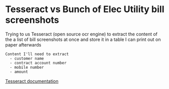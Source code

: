 # Tesseract vs Bunch of Elec Utility bill screenshots

Trying to us Tesseract (open source ocr engine) to extract the content of the a list of bill screenshots at once and store it in a table I can print out on paper afterwards

    Content I'll need to extract
      - customer name
      - contract account number
      - mobile number
      - amount
  
[Tesseract documentation](https://github.com/tesseract-ocr/tessdoc?tab=readme-ov-file)
